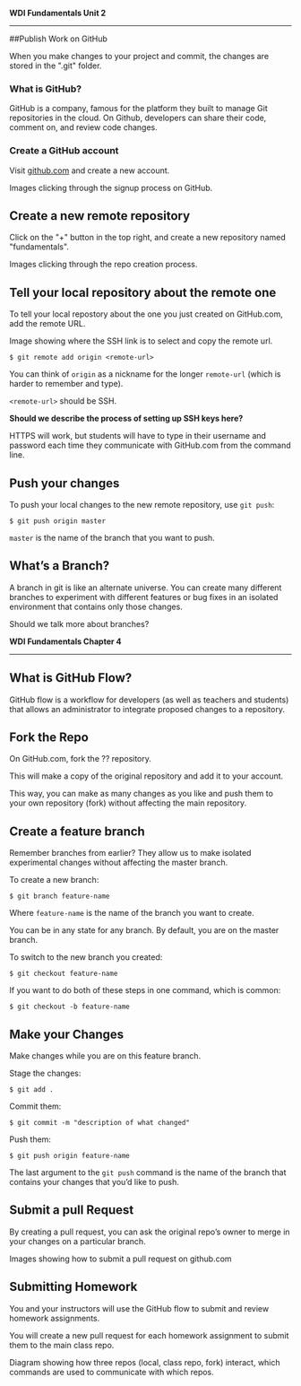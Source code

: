 **WDI Fundamentals Unit 2**

---

##Publish Work on GitHub

When you make changes to your project and commit, the changes are stored in the ".git" folder.

### What is GitHub?

GitHub is a company, famous for the platform   they built to manage Git repositories in the cloud. On Github, developers can share their code, comment on, and review code changes.

### Create a GitHub account

Visit [github.com](https://github.com/join) and create a new account.

Images clicking through the signup process on GitHub.

## Create a new remote repository

Click on the "+" button in the top right, and create a new repository named "fundamentals".

Images clicking through the repo creation process.

## Tell your local repository about the remote one

To tell your local repostory about the one you just created on GitHub.com, add the remote URL.

Image showing where the SSH link is to select and copy the remote url.

    $ git remote add origin <remote-url>

You can think of `origin` as a nickname for the longer `remote-url` (which is harder to remember and type).

`<remote-url>` should be SSH.

**Should we describe the process of setting up SSH keys here?**

HTTPS will work, but students will have to type in their username and password each time
they communicate with GitHub.com from the command line.

## Push your changes

To push your local changes to the new remote repository, use `git push`:

    $ git push origin master

`master` is the name of the branch that you want to push.

## What’s a Branch?

A branch in git is like an alternate universe. You can create many different branches
to experiment with different features or bug fixes in an isolated environment that
contains only those changes.

Should we talk more about branches?

**WDI Fundamentals Chapter 4**

---

## What is GitHub Flow?

GitHub flow is a workflow for developers (as well as teachers and students)
that allows an administrator to integrate proposed changes to a repository.

## Fork the Repo

On GitHub.com, fork the ?? repository.

This will make a copy of the original repository and add it to your account.

This way, you can make as many changes as you like and push them to your own repository (fork)
without affecting the main repository.

## Create a feature branch

Remember branches from earlier? They allow us to make isolated experimental changes without
affecting the master branch.

To create a new branch:

    $ git branch feature-name

Where `feature-name` is the name of the branch you want to create. 

You can be in any state for any branch. By default, you are on the master branch.

To switch to the new branch you created:

    $ git checkout feature-name


If you want to do both of these steps in one command, which is common:

    $ git checkout -b feature-name

## Make your Changes

Make changes while you are on this feature branch.

Stage the changes:

    $ git add .

Commit them:

    $ git commit -m "description of what changed"

Push them:

    $ git push origin feature-name

The last argument to the `git push` command is the name of the branch that contains
your changes that you’d like to push.

## Submit a pull Request

By creating a pull request, you can ask the original repo’s owner to merge in your changes
on a particular branch.

Images showing how to submit a pull request on github.com

## Submitting Homework

You and your instructors will use the GitHub flow to submit and review homework assignments.

You will create a new pull request for each homework assignment to submit them to the main class
repo.

Diagram showing how three repos (local, class repo, fork) interact, which commands are used to
communicate with which repos.


